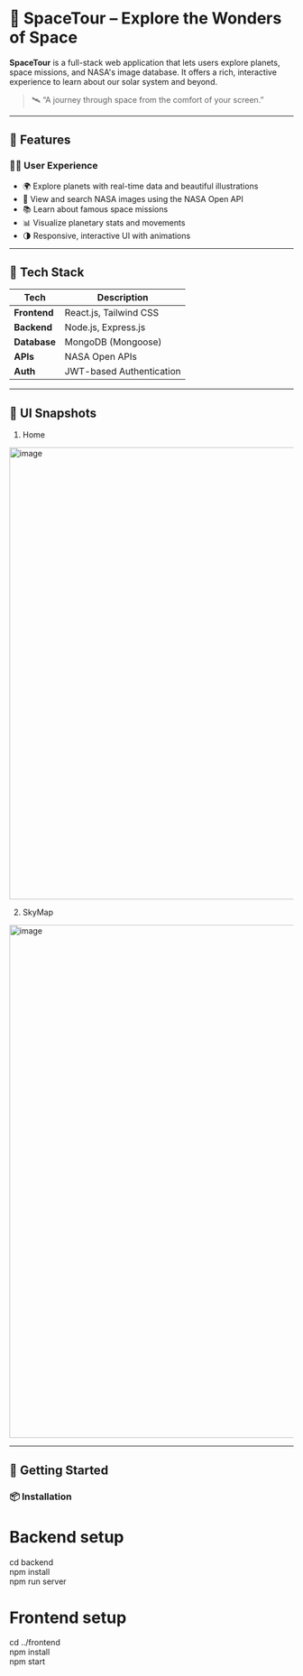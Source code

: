 # 🚀 SpaceTour – Explore the Wonders of Space

**SpaceTour** is a full-stack web application that lets users explore planets, space missions, and NASA's image database. It offers a rich, interactive experience to learn about our solar system and beyond.

> 🛰️ “A journey through space from the comfort of your screen.”

---

## 🌌 Features

### 👩‍🚀 User Experience
- 🌍 Explore planets with real-time data and beautiful illustrations
- 📸 View and search NASA images using the NASA Open API
- 📚 Learn about famous space missions
- 📊 Visualize planetary stats and movements
- 🌗 Responsive, interactive UI with animations
---

## 🧰 Tech Stack

| Tech         | Description                             |
|--------------|-----------------------------------------|
| **Frontend** | React.js, Tailwind CSS   |
| **Backend**  | Node.js, Express.js                     |
| **Database** | MongoDB (Mongoose)                      |
| **APIs**     | NASA Open APIs                          |
| **Auth**     | JWT-based Authentication                |               |

---

## 📸 UI Snapshots
1. Home 
<img width="1643" height="802" alt="image" src="https://github.com/user-attachments/assets/6752ddfb-e2c6-4a8c-a526-eef76c92ead9" />

2. SkyMap

<img width="1867" height="910" alt="image" src="https://github.com/user-attachments/assets/c0b6db12-d4e3-4921-86e2-0219e40ecc8f" />


---

## 🚀 Getting Started

### 📦 Installation
# Backend setup
cd backend
</br>
npm install
</br>
npm run server

# Frontend setup
cd ../frontend
</br>
npm install
</br>
npm start
